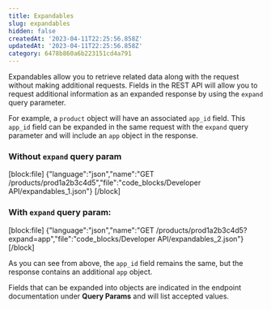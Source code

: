 ```yaml
---
title: Expandables
slug: expandables
hidden: false
createdAt: '2023-04-11T22:25:56.858Z'
updatedAt: '2023-04-11T22:25:56.858Z'
category: 6478b860a6b223151cd4a791
---
```

Expandables allow you to retrieve related data along with the request without making additional requests. Fields in the REST API will allow you to request additional information as an expanded response by using the `expand` query parameter. 

For example, a `product` object will have an associated `app_id` field. This `app_id` field can be expanded in the same request with the `expand` query parameter and will include an `app` object in the response. 

### Without `expand` query param

[block:file]
{"language":"json","name":"GET /products/prod1a2b3c4d5","file":"code_blocks/Developer API/expandables_1.json"}
[/block]



### With `expand` query param:

[block:file]
{"language":"json","name":"GET /products/prod1a2b3c4d5?expand=app","file":"code_blocks/Developer API/expandables_2.json"}
[/block]



As you can see from above, the `app_id` field remains the same, but the response contains an additional `app` object. 

Fields that can be expanded into objects are indicated in the endpoint documentation under **Query Params** and will list accepted values.